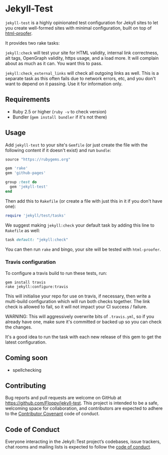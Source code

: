 # Jekyll-Test

`jekyll-test` is a highly opinionated test configuration for Jekyll sites to let you create well-formed sites with minimal configuration, built on top of [html-proofer](https://github.com/gjtorikian/html-proofer).

It provides two rake tasks:

`jekyll:check` will test your site for HTML validity, internal link correctness, alt tags, OpenGraph validity, https usage, and a load more. It will complain about as much as it can. You want this to pass.

`jekyll:check_external_links` will check all outgoing links as well. This is a separate task as this often fails due to network errors, etc, and you don't want to depend on it passing. Use it for information only.

## Requirements

* Ruby 2.5 or higher (`ruby -v` to check version)
* Bundler (`gem install bundler` if it's not there)

## Usage

Add `jekyll-test` to your site's `Gemfile` (or just create the file with the following content if it doesn't exist) and run `bundle`:

```ruby
source "https://rubygems.org"

gem 'rake'
gem 'github-pages'

group :test do
  gem 'jekyll-test'
end
```

Then add this to `Rakefile` (or create a file with just this in it if you don't have one):

```ruby
require 'jekyll/test/tasks'
```

We suggest making `jekyll:check` your default task by adding this line to `Rakefile` as well:

```rake
task default: "jekyll:check"
```

You can then run `rake` and bingo, your site will be tested with `html-proofer`.

### Travis configuration

To configure a travis build to run these tests, run:

```
gem install travis
rake jekyll:configure:travis
```

This will initialise your repo for use on travis, if necessary, then write a multi-build configuration which will run both checks together. The link check is allowed to fail, so it will not impact your CI success / failure.

WARNING: This will aggressively overwrite bits of `.travis.yml`, so if you already have one, make sure it's committed or backed up so you can check the changes.

It's a good idea to run the task with each new release of this gem to get the latest configuration.

## Coming soon

* spellchecking

## Contributing

Bug reports and pull requests are welcome on GitHub at https://github.com/Floppy/jekyll-test. This project is intended to be a safe, welcoming space for collaboration, and contributors are expected to adhere to the [Contributor Covenant](http://contributor-covenant.org) code of conduct.

## Code of Conduct

Everyone interacting in the Jekyll::Test project’s codebases, issue trackers, chat rooms and mailing lists is expected to follow the [code of conduct](https://github.com/[USERNAME]/jekyll-test/blob/master/CODE_OF_CONDUCT.md).
